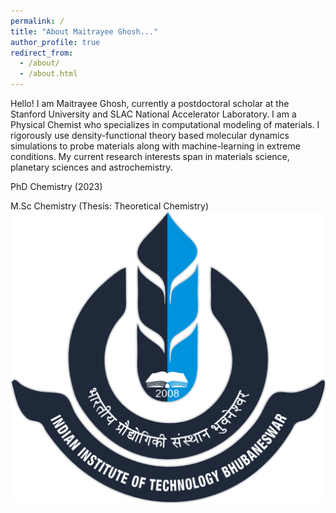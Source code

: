 ```yaml
---
permalink: /
title: "About Maitrayee Ghosh..."
author_profile: true
redirect_from: 
  - /about/
  - /about.html
---
```


Hello! I am Maitrayee Ghosh, currently a postdoctoral scholar at the Stanford University and SLAC National Accelerator Laboratory. 
I am a Physical Chemist who specializes in computational modeling of materials. I rigorously use density-functional theory based molecular dynamics simulations to probe materials along with machine-learning in extreme conditions. My current research interests span in materials science, planetary sciences and astrochemistry. 

PhD Chemistry (2023) 

M.Sc Chemistry (Thesis: Theoretical Chemistry)
![UR logo](images/Indian_Institute_of_Technology_Bhubaneswar_Logo.svg-2329274961-2.png)
